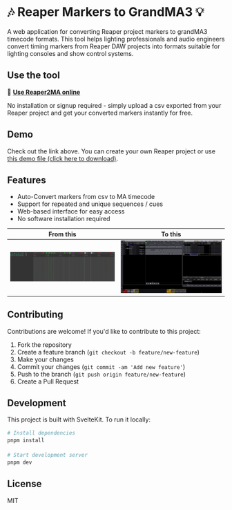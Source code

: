 # 🎶 Reaper Markers to GrandMA3 💡

A web application for converting Reaper project markers to grandMA3 timecode formats. This tool helps lighting professionals and audio engineers convert timing markers from Reaper DAW projects into formats suitable for lighting consoles and show control systems.

## Use the tool

🚀 **[Use Reaper2MA online](https://projects.hannesrueger.de/reaper2ma/)**

No installation or signup required - simply upload a csv exported from your Reaper project and get your converted markers instantly for free.

## Demo

Check out the link above. You can create your own Reaper project or use [this demo file (click here to download)](./demo/demo.RPP).

## Features

-   Auto-Convert markers from csv to MA timecode
-   Support for repeated and unique sequences / cues
-   Web-based interface for easy access
-   No software installation required

| From this              | To this            |
| ---------------------- | ------------------ |
| ![](./demo/reaper.png) | ![](./demo/ma.png) |

## Contributing

Contributions are welcome! If you'd like to contribute to this project:

1. Fork the repository
2. Create a feature branch (`git checkout -b feature/new-feature`)
3. Make your changes
4. Commit your changes (`git commit -am 'Add new feature'`)
5. Push to the branch (`git push origin feature/new-feature`)
6. Create a Pull Request

## Development

This project is built with SvelteKit. To run it locally:

```sh
# Install dependencies
pnpm install

# Start development server
pnpm dev
```

## License

MIT
